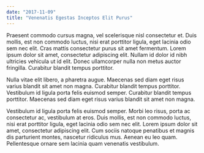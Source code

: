 ```yaml
---
date: "2017-11-09"
title: "Venenatis Egestas Inceptos Elit Purus"
---
```


Praesent commodo cursus magna, vel scelerisque nisl consectetur et. Duis mollis, est non commodo luctus, nisi erat porttitor ligula, eget lacinia odio sem nec elit. Cras mattis consectetur purus sit amet fermentum. Lorem ipsum dolor sit amet, consectetur adipiscing elit. Nullam id dolor id nibh ultricies vehicula ut id elit. Donec ullamcorper nulla non metus auctor fringilla. Curabitur blandit tempus porttitor.

Nulla vitae elit libero, a pharetra augue. Maecenas sed diam eget risus varius blandit sit amet non magna. Curabitur blandit tempus porttitor. Vestibulum id ligula porta felis euismod semper. Curabitur blandit tempus porttitor. Maecenas sed diam eget risus varius blandit sit amet non magna.

Vestibulum id ligula porta felis euismod semper. Morbi leo risus, porta ac consectetur ac, vestibulum at eros. Duis mollis, est non commodo luctus, nisi erat porttitor ligula, eget lacinia odio sem nec elit. Lorem ipsum dolor sit amet, consectetur adipiscing elit. Cum sociis natoque penatibus et magnis dis parturient montes, nascetur ridiculus mus. Aenean eu leo quam. Pellentesque ornare sem lacinia quam venenatis vestibulum.
